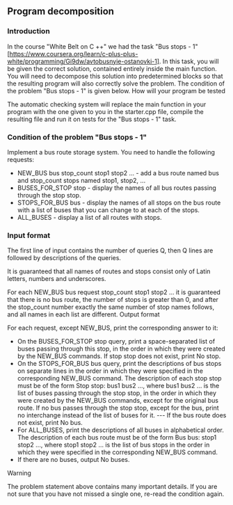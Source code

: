 ## Program decomposition

### Introduction

In the course "White Belt on C ++" we had the task "Bus stops - 1" [https://www.coursera.org/learn/c-plus-plus-white/programming/Gi9dw/avtobusnyie-ostanovki-1]. In this task, you will be given the correct solution, contained entirely inside the main function. You will need to decompose this solution into predetermined blocks so that the resulting program will also correctly solve the problem. The condition of the problem "Bus stops - 1" is given below.
How will your program be tested

The automatic checking system will replace the main function in your program with the one given to you in the starter.cpp file, compile the resulting file and run it on tests for the "Bus stops - 1" task.

### Condition of the problem "Bus stops - 1"
Implement a bus route storage system. You need to handle the following requests:

- NEW_BUS bus stop_count stop1 stop2 ... - add a bus route named bus and stop_count stops named stop1, stop2, ...
- BUSES_FOR_STOP stop - display the names of all bus routes passing through the stop stop.
- STOPS_FOR_BUS bus - display the names of all stops on the bus route with a list of buses that you can change to at each of the stops.
- ALL_BUSES - display a list of all routes with stops.

### Input format

The first line of input contains the number of queries Q, then Q lines are followed by descriptions of the queries.

It is guaranteed that all names of routes and stops consist only of Latin letters, numbers and underscores.

For each NEW_BUS bus request stop_count stop1 stop2 ... it is guaranteed that there is no bus route, the number of stops is greater than 0, and after the stop_count number exactly the same number of stop names follows, and all names in each list are different.
Output format

For each request, except NEW_BUS, print the corresponding answer to it:

- On the BUSES_FOR_STOP stop query, print a space-separated list of buses passing through this stop, in the order in which they were created by the NEW_BUS commands. If stop stop does not exist, print No stop.
- On the STOPS_FOR_BUS bus query, print the descriptions of bus stops on separate lines in the order in which they were specified in the corresponding NEW_BUS command. The description of each stop stop must be of the form Stop stop: bus1 bus2 ..., where bus1 bus2 ... is the list of buses passing through the stop stop, in the order in which they were created by the NEW_BUS commands, except for the original bus route. If no bus passes through the stop stop, except for the bus, print no interchange instead of the list of buses for it. --- If the bus route does not exist, print No bus.
- For ALL_BUSES, print the descriptions of all buses in alphabetical order. The description of each bus route must be of the form Bus bus: stop1 stop2 ..., where stop1 stop2 ... is the list of bus stops in the order in which they were specified in the corresponding NEW_BUS command.
- If there are no buses, output No buses.

Warning

The problem statement above contains many important details. If you are not sure that you have not missed a single one, re-read the condition again.
